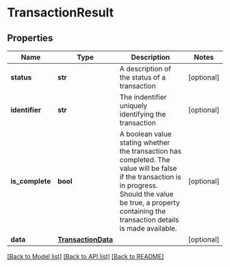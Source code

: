 # TransactionResult

## Properties
Name | Type | Description | Notes
------------ | ------------- | ------------- | -------------
**status** | **str** | A description of the status of a transaction | [optional] 
**identifier** | **str** | The indentifier uniquely identifying the transaction | [optional] 
**is_complete** | **bool** | A boolean value stating whether the transaction has completed. The value will be false if the transaction is in progress. Should the value be true, a property containing the transaction details is made available. | [optional] 
**data** | [**TransactionData**](TransactionData.md) |  | [optional] 

[[Back to Model list]](../README.md#documentation-for-models) [[Back to API list]](../README.md#documentation-for-api-endpoints) [[Back to README]](../README.md)



